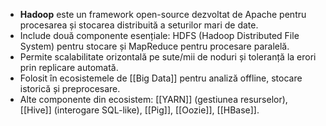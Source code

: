 
- **Hadoop** este un framework open-source dezvoltat de Apache pentru procesarea și stocarea distribuită a seturilor mari de date.
- Include două componente esențiale: HDFS (Hadoop Distributed File System) pentru stocare și MapReduce pentru procesare paralelă.
- Permite scalabilitate orizontală pe sute/mii de noduri și toleranță la erori prin replicare automată.
- Folosit în ecosistemele de [[Big Data]] pentru analiză offline, stocare istorică și preprocesare.
- Alte componente din ecosistem: [[YARN]] (gestiunea resurselor), [[Hive]] (interogare SQL-like), [[Pig]], [[Oozie]], [[HBase]].

